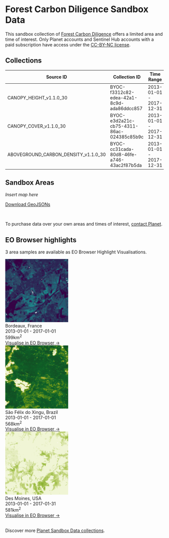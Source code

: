 # Forest Carbon Diligence Sandbox Data

This sandbox collection of [Forest Carbon Diligence](../forest-carbon-diligence/) offers a limited area and time of interest. Only Planet accounts and Sentinel Hub accounts with a paid subscription have access under the [CC-BY-NC license](https://creativecommons.org/licenses/by-nc/4.0/).

## Collections

<table>
  <thead>
    <tr>
      <th>Source ID</th>
      <th>Collection ID</th>
      <th>Time Range</th>
    </tr>
  </thead>
  <tbody>
    <tr>
      <td>CANOPY_HEIGHT_v1.1.0_30</td>
      <td>BYOC-f3312c82-edea-42a1-8c9d-ada86ddcc857</td>
      <td>2013-01-01 - 2017-12-31</td>
    </tr>
    <tr>
      <td>CANOPY_COVER_v1.1.0_30</td>
      <td>BYOC-e3d2a21c-cb75-4311-86ac-024385c85b9c</td>
      <td>2013-01-01 - 2017-12-31</td>
    </tr>
    <tr>
      <td>ABOVEGROUND_CARBON_DENSITY_v1.1.0_30</td>
      <td>BYOC-cc31cada-80d8-46fe-a746-43ac2f87b5da</td>
      <td>2013-01-01 - 2017-12-31</td>
    </tr>
   </tbody>
</table>

## Sandbox Areas

*Insert map here*

<a href="../forest-carbon-diligence/polygons.geojson" download>Download GeoJSONs</a>

<br>

To purchase data over your own areas and times of interest, [contact Planet](https://www.planet.com/contact-sales/#contact-sales).

## EO Browser highlights

3 area samples are available as EO Browser Highlight Visualisations.
<br>

<div class="container33">
    <div class="image-card">
    <a href="https%3A%2F%2Fapps.sentinel-hub.com%2Feo-browser%2F%3Fzoom%3D12%26lat%3D44.7345%26lng%3D-0.676%26themeId%3DPLANET_SANDBOX%26visualizationUrl%3Dhttps%253A%252F%252Fservices.sentinel-hub.com%252Fogc%252Fwms%252Ff006c031-60da-4262-bdf7-6fc4f1532d13%26datasetId%3Dcc31cada-80d8-46fe-a746-43ac2f87b5da%26fromTime%3D2017-01-01T00%253A00%253A00.000Z%26toTime%3D2017-01-01T23%253A59%253A59.999Z%26layerId%3DABOVEGROUND-CARBON-DENSITY%26demSource3D%3D%22MAPZEN%22"><img src="FCD_FRA.png" alt="EOB Highlight 1" class="imagette"></a>
        <div class="info">
            <div class="title">Bordeaux, France</div>
            <div class="text">
                2013-01-01 - 2017-01-01<br>
                599km<sup>2</sup>
            </div>
            <div class="eob-link"><a href="https%3A%2F%2Fapps.sentinel-hub.com%2Feo-browser%2F%3Fzoom%3D12%26lat%3D44.7345%26lng%3D-0.676%26themeId%3DPLANET_SANDBOX%26visualizationUrl%3Dhttps%253A%252F%252Fservices.sentinel-hub.com%252Fogc%252Fwms%252Ff006c031-60da-4262-bdf7-6fc4f1532d13%26datasetId%3Dcc31cada-80d8-46fe-a746-43ac2f87b5da%26fromTime%3D2017-01-01T00%253A00%253A00.000Z%26toTime%3D2017-01-01T23%253A59%253A59.999Z%26layerId%3DABOVEGROUND-CARBON-DENSITY%26demSource3D%3D%22MAPZEN%22">Visualise in EO Browser -></a></div>
        </div>
    </div>
    <div class="image-card">
        <a href="https%3A%2F%2Fapps.sentinel-hub.com%2Feo-browser%2F%3Fzoom%3D12%26lat%3D-6.7652%26lng%3D-52.3763%26themeId%3DPLANET_SANDBOX%26visualizationUrl%3Dhttps%253A%252F%252Fservices.sentinel-hub.com%252Fogc%252Fwms%252Ff006c031-60da-4262-bdf7-6fc4f1532d13%26datasetId%3De3d2a21c-cb75-4311-86ac-024385c85b9c%26fromTime%3D2017-01-01T00%253A00%253A00.000Z%26toTime%3D2017-01-01T23%253A59%253A59.999Z%26layerId%3DCANOPY-COVER%26demSource3D%3D%22MAPZEN%22">
        <img src="FCD_BRA.png" alt="EOB Highlight 2" class="imagette">
        </a>
        <div class="info">
            <div class="title">São Félix do Xingu, Brazil</div>
            <div class="text">
                2013-01-01 - 2017-01-01<br>
                568km<sup>2</sup>
            </div>
            <div class="eob-link"><a href="https%3A%2F%2Fapps.sentinel-hub.com%2Feo-browser%2F%3Fzoom%3D12%26lat%3D-6.7652%26lng%3D-52.3763%26themeId%3DPLANET_SANDBOX%26visualizationUrl%3Dhttps%253A%252F%252Fservices.sentinel-hub.com%252Fogc%252Fwms%252Ff006c031-60da-4262-bdf7-6fc4f1532d13%26datasetId%3De3d2a21c-cb75-4311-86ac-024385c85b9c%26fromTime%3D2017-01-01T00%253A00%253A00.000Z%26toTime%3D2017-01-01T23%253A59%253A59.999Z%26layerId%3DCANOPY-COVER%26demSource3D%3D%22MAPZEN%22">Visualise in EO Browser -></a></div>
        </div>
    </div>
    <div class="image-card">
    <a href="https%3A%2F%2Fapps.sentinel-hub.com%2Feo-browser%2F%3Fzoom%3D12%26lat%3D41.2969%26lng%3D-93.959%26themeId%3DPLANET_SANDBOX%26visualizationUrl%3Dhttps%253A%252F%252Fservices.sentinel-hub.com%252Fogc%252Fwms%252Ff006c031-60da-4262-bdf7-6fc4f1532d13%26datasetId%3Df3312c82-edea-42a1-8c9d-ada86ddcc857%26fromTime%3D2016-01-01T00%253A00%253A00.000Z%26toTime%3D2016-01-01T23%253A59%253A59.999Z%26layerId%3DCANOPY-HEIGHT%26demSource3D%3D%22MAPZEN%22"><img src="FCD_USA.png" alt="EOB Highlight 3" class="imagette"></a>
        <div class="info">
            <div class="title">Des Moines, USA</div>
            <div class="text">
                2013-01-01 - 2017-01-31<br>
                581km<sup>2</sup>
            </div>
            <div class="eob-link"><a href="https%3A%2F%2Fapps.sentinel-hub.com%2Feo-browser%2F%3Fzoom%3D12%26lat%3D41.2969%26lng%3D-93.959%26themeId%3DPLANET_SANDBOX%26visualizationUrl%3Dhttps%253A%252F%252Fservices.sentinel-hub.com%252Fogc%252Fwms%252Ff006c031-60da-4262-bdf7-6fc4f1532d13%26datasetId%3Df3312c82-edea-42a1-8c9d-ada86ddcc857%26fromTime%3D2016-01-01T00%253A00%253A00.000Z%26toTime%3D2016-01-01T23%253A59%253A59.999Z%26layerId%3DCANOPY-HEIGHT%26demSource3D%3D%22MAPZEN%22">Visualise in EO Browser -></a></div>
        </div>
    </div>
</div>
<br>
<!---
TODO: add link
-->

Discover more [Planet Sandbox Data collections](../planet-sandbox-data/).

